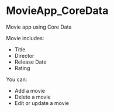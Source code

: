 # MovieApp_CoreData

Movie app using Core Data

Movie includes:
- Title
- Director
- Release Date
- Rating

You can:
- Add a movie
- Delete a movie
- Edit or update a movie
